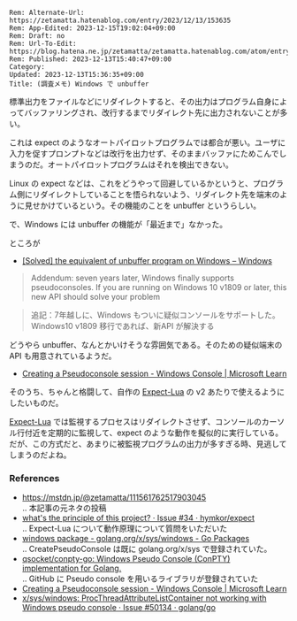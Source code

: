 ```header
Rem: Alternate-Url: https://zetamatta.hatenablog.com/entry/2023/12/13/153635
Rem: App-Edited: 2023-12-15T19:02:04+09:00
Rem: Draft: no
Rem: Url-To-Edit: https://blog.hatena.ne.jp/zetamatta/zetamatta.hatenablog.com/atom/entry/6801883189066453255
Rem: Published: 2023-12-13T15:40:47+09:00
Category:
Updated: 2023-12-13T15:36:35+09:00
Title: (調査メモ) Windows で unbuffer
```
標準出力をファイルなどにリダイレクトすると、その出力はプログラム自身によってバッファリングされ、改行するまでリダイレクト先に出力されないことが多い。

これは expect のようなオートパイロットプログラムでは都合が悪い。ユーザに入力を促すプロンプトなどは改行を出力せず、そのままバッファにためこんでしまうのだ。オートパイロットプログラムはそれを検出できない。

Linux の expect などは、これをどうやって回避しているかというと、プログラム側にリダイレクトしていることを悟られないよう、リダイレクト先を端末のように見せかけているという。その機能のことを unbuffer というらしい。

で、Windows には unbuffer の機能が「最近まで」なかった。

ところが

- [[Solved] the equivalent of unbuffer program on Windows – Windows](https://itectips.com/tectips/solved-the-equivalent-of-unbuffer-program-on-windows-windows/)

> Addendum: seven years later, Windows finally supports pseudoconsoles. If you are running on Windows 10 v1809 or later, this new API should solve your problem


> 追記：7年越しに、Windows もついに疑似コンソールをサポートした。Windows10 v1809 移行であれば、新API が解決する

どうやら unbuffer、なんとかいけそうな雰囲気である。そのための疑似端末の API も用意されているようだ。

- [Creating a Pseudoconsole session - Windows Console | Microsoft Learn](https://learn.microsoft.com/en-us/windows/console/creating-a-pseudoconsole-session)

そのうち、ちゃんと格闘して、自作の [Expect-Lua] の v2 あたりで使えるようにしたいものだ。

[Expect-Lua] では監視するプロセスはリダイレクトさせず、コンソールのカーソル行付近を定期的に監視して、expect のような動作を擬似的に実行している。だが、この方式だと、あまりに被監視プログラムの出力が多すぎる時、見逃してしまうのだよね。

### References

- https://mstdn.jp/@zetamatta/111561762517903045  
    .. 本記事の元ネタの投稿
- [what's the principle of this project? · Issue #34 · hymkor/expect](https://github.com/hymkor/expect/issues/34)  
    .. Expect-Lua について動作原理について質問をいただいた
- [windows package - golang.org/x/sys/windows - Go Packages](https://pkg.go.dev/golang.org/x/sys@v0.15.0/windows#CreatePseudoConsole)  
    .. CreatePseudoConsole は既に golang.org/x/sys  で登録されていた。
- [qsocket/conpty-go: Windows Pseudo Console (ConPTY) implementation for Golang.](https://github.com/qsocket/conpty-go)  
    .. GitHub に Pseudo console を用いるライブラリが登録されていた
- [Creating a Pseudoconsole session - Windows Console | Microsoft Learn](https://learn.microsoft.com/en-us/windows/console/creating-a-pseudoconsole-session)
- [x/sys/windows: ProcThreadAttributeListContainer not working with Windows pseudo console · Issue #50134 · golang/go](https://github.com/golang/go/issues/50134)

[Expect-Lua]: https://github.com/hymkor/expect
